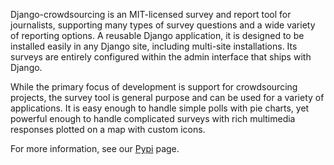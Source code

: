 Django-crowdsourcing is an MIT-licensed survey and report tool for journalists, supporting many types of survey questions and a wide variety of reporting options. A reusable Django application, it is designed to be installed easily in any Django site, including multi-site installations. Its surveys are entirely configured within the admin interface that ships with Django.

While the primary focus of development is support for crowdsourcing projects, the survey tool is general purpose and can be used for a variety of applications. It is easy enough to handle simple polls with pie charts, yet powerful enough to handle complicated surveys with rich multimedia responses plotted on a map with custom icons.

For more information, see our [Pypi](http://pypi.python.org/pypi/django-crowdsourcing) page.